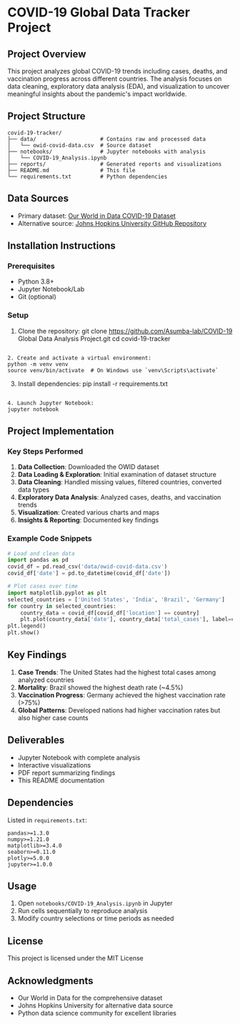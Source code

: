 # COVID-19 Global Data Tracker Project

## Project Overview
This project analyzes global COVID-19 trends including cases, deaths, and vaccination progress across different countries. The analysis focuses on data cleaning, exploratory data analysis (EDA), and visualization to uncover meaningful insights about the pandemic's impact worldwide.

## Project Structure
```
covid-19-tracker/
├── data/                    # Contains raw and processed data
│   └── owid-covid-data.csv  # Source dataset
├── notebooks/               # Jupyter notebooks with analysis
│   └── COVID-19_Analysis.ipynb
├── reports/                 # Generated reports and visualizations
├── README.md                # This file
└── requirements.txt         # Python dependencies
```

## Data Sources
- Primary dataset: [Our World in Data COVID-19 Dataset](https://ourworldindata.org/covid-deaths)
- Alternative source: [Johns Hopkins University GitHub Repository](https://github.com/CSSEGISandData/COVID-19)

## Installation Instructions

### Prerequisites
- Python 3.8+
- Jupyter Notebook/Lab
- Git (optional)

### Setup
1. Clone the repository:
git clone https://github.com/Asumba-lab/COVID-19 Global Data Analysis Project.git
cd covid-19-tracker
```

2. Create and activate a virtual environment:
python -m venv venv
source venv/bin/activate  # On Windows use `venv\Scripts\activate`
```

3. Install dependencies:
pip install -r requirements.txt
```

4. Launch Jupyter Notebook:
jupyter notebook
```

## Project Implementation

### Key Steps Performed
1. **Data Collection**: Downloaded the OWID dataset
2. **Data Loading & Exploration**: Initial examination of dataset structure
3. **Data Cleaning**: Handled missing values, filtered countries, converted data types
4. **Exploratory Data Analysis**: Analyzed cases, deaths, and vaccination trends
5. **Visualization**: Created various charts and maps
6. **Insights & Reporting**: Documented key findings

### Example Code Snippets
```python
# Load and clean data
import pandas as pd
covid_df = pd.read_csv('data/owid-covid-data.csv')
covid_df['date'] = pd.to_datetime(covid_df['date'])

# Plot cases over time
import matplotlib.pyplot as plt
selected_countries = ['United States', 'India', 'Brazil', 'Germany']
for country in selected_countries:
    country_data = covid_df[covid_df['location'] == country]
    plt.plot(country_data['date'], country_data['total_cases'], label=country)
plt.legend()
plt.show()
```

## Key Findings
1. **Case Trends**: The United States had the highest total cases among analyzed countries
2. **Mortality**: Brazil showed the highest death rate (~4.5%)
3. **Vaccination Progress**: Germany achieved the highest vaccination rate (>75%)
4. **Global Patterns**: Developed nations had higher vaccination rates but also higher case counts

## Deliverables
- Jupyter Notebook with complete analysis
- Interactive visualizations
- PDF report summarizing findings
- This README documentation

## Dependencies
Listed in `requirements.txt`:
```
pandas>=1.3.0
numpy>=1.21.0
matplotlib>=3.4.0
seaborn>=0.11.0
plotly>=5.0.0
jupyter>=1.0.0
```

## Usage
1. Open `notebooks/COVID-19_Analysis.ipynb` in Jupyter
2. Run cells sequentially to reproduce analysis
3. Modify country selections or time periods as needed

## License
This project is licensed under the MIT License

## Acknowledgments
- Our World in Data for the comprehensive dataset
- Johns Hopkins University for alternative data source
- Python data science community for excellent libraries
